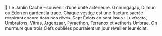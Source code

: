 🌿 Le Jardin Caché – souvenir d'une unité antérieure. Ginnungagap, Dilmun ou Éden en gardent la trace.
Chaque vestige est une fracture sacrée respirant encore dans nos rêves.
Sept Éclats en sont issus : Luxfracta, Umbrafons, Vitras, Argenzaar, Pyraethon, Terranox et Aetheris Umbrae.
On murmure que trois Clefs oubliées pourraient un jour réveiller leur éclat.
